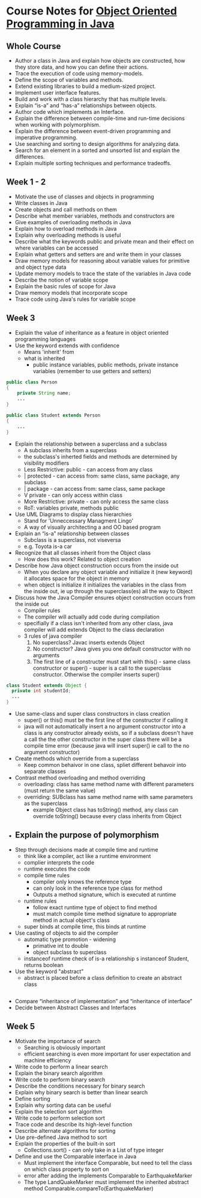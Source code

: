 # Course Notes for [Object Oriented Programming in Java](https://www.coursera.org/learn/object-oriented-java/)

## Whole Course
* Author a class in Java and explain how objects are constructed, how they store data, and how you can define their actions.
* Trace the execution of code using memory-models.
* Define the scope of variables and methods.
* Extend existing libraries to build a medium-sized project.
* Implement user interface features.
* Build and work with a class hierarchy that has multiple levels.
* Explain “is-a” and “has-a” relationships between objects.
* Author code which implements an Interface.
* Explain the difference between compile-time and run-time decisions when working with polymorphism.
* Explain the difference between event-driven programming and imperative programming.
* Use searching and sorting to design algorithms for analyzing data.
* Search for an element in a sorted and unsorted list and explain the differences.
* Explain multiple sorting techniques and performance tradeoffs.

## Week 1 - 2
* Motivate the use of classes and objects in programming
* Write classes in Java
* Create objects and call methods on them
* Describe what member variables, methods and constructors are
* Give examples of overloading methods in Java
* Explain how to overload methods in Java
* Explain why overloading methods is useful
* Describe what the keywords public and private mean and their effect on where variables can be accessed
* Explain what getters and setters are and write them in your classes
* Draw memory models for reasoning about variable values for primitive and object type data
* Update memory models to trace the state of the variables in Java code
* Describe the notion of variable scope
* Explain the basic rules of scope for Java
* Draw memory models that incorporate scope
* Trace code using Java's rules for variable scope

## Week 3
* Explain the value of inheritance as a feature in object oriented programming languages
* Use the keyword extends with confidence
  * Means 'inherit' from
  * what is inherited
    * public instance variables, public methods, private instance variables (remember to use getters and setters)
```java
public class Person
{
	private String name;
	...
}

public class Student extends Person
{
	...
}
```
* Explain the relationship between a superclass and a subclass
  * A subclass inherits from a superclass
  * the subclass's inherted fields and methods are determined by visibility modifiers
  * Less Restrictive: public - can access from any class
  * | protected - can access from: same class, same package, any subclass
  * | package - can access from: same class, same package
  * V private - can only access within class
  * More Restrictive: private - can only access the same class
  * RoT: variables private, methods public 
* Use UML Diagrams to display class hierarchies
  * Stand for 'Unneccessary Managment Lingo'
  * A way of visually architecting a and OO based program
* Explain an “is-a” relationship between classes
  * Subclass is a superclass, not viseversa
  * e.g. Toyota is-a car
* Recognize that all classes inherit from the Object class
  * How does this work? Related to object creation
* Describe how Java object construction occurs from the inside out
  * When you declare any object variable and initialize it (new keyword) it allocates space for the object in memory
  * when object is initialize it initializes the variables in the class from the inside out, ie up through the superclass(es) all the way to Object
* Discuss how the Java Compiler ensures object construction occurs from the inside out
  * Compiler rules
  * The compiler will actually add code during compilation
  * specifially if a class isn't inherited from any other class, java compiler will add extends Object to the class declaration
  * 3 rules of java compiler
    1. No superclass? Javac inserts extends Object
    2. No constructor? Java gives you one default constructor with no arguments 
    3. The first line of a constructer must start with this() - same class constructor or super() - super is a call to the superclass constructor. Otherwise the compiler inserts super()
```java
class Student extends Object {
  private int studentId;
  ...
}
```
* Use same-class and super class constructors in class creation
  - super() or this() must be the first line of the constructor if calling it
  - java will not automatically insert a no argument constructor into a class is any constructor already exists, so if a subclass doesn't have a call the the other constructor in the super class there will be a compile time error (because java will insert super() ie call to the no argument constructor) 
* Create methods which override from a superclass
  - Keep common behaivor in one class, spliet different behavoir into separate classes
* Contrast method overloading and method overriding
  * overloading: class has same method name with different parameters (must return the same value)
  * overriding: SUBclass has same method name with same parameters as the superclass
    - example Object class has toString() method, any class can override toString() because every class inherits from Object
* Explain the purpose of polymorphism
  - 
* Step through decisions made at compile time and runtime
  - think like a compiler, act like a runtime environment
  - complier interprets the code
  - runtime executes the code
  - compile time rules
    + compiler only knows the reference type 
    + can only look in the reference type class for method
    + Outputs a method signature, which is executed at runtime
  - runtime rules
    + follow exact runtime type of object to find method
    + must match compile time method signature to appropriate method in actual object's class
  - super binds at compile time, this binds at runtime
* Use casting of objects to aid the compiler
  - automatic type promotion - widening
    + primative int to double
    + object subclass to superclass
  - instanceof runtime check of is-a relationship s instanceof Student, returns boolean
* Use the keyword "abstract"
  - abstract is placed before a class definition to create an abstract class
```java

```
* Compare “inheritance of implementation” and “inheritance of interface”
* Decide between Abstract Classes and Interfaces

## Week 5
* Motivate the importance of search
  - Searching is obviously important
  - efficient searching is even more important for user expectation and machine efficiency
* Write code to perform a linear search
* Explain the binary search algorithm
* Write code to perform binary search
* Describe the conditions necessary for binary search
* Explain why binary search is better than linear search
* Define sorting
* Explain why sorting data can be useful
* Explain the selection sort algorithm
* Write code to perform selection sort
* Trace code and describe its high-level function
* Describe alternate algorithms for sorting
* Use pre-defined Java method to sort
* Explain the properties of the built-in sort
    - Collections.sort() - can only take in a List of type integer
* Define and use the Comparable interface in Java
    - Must implement the interface Comparable, but need to tell the class on which class property to sort on
    - error after adding the implements Comparable to EarthquakeMarker
    - The type LandQuakeMarker must implement the inherited abstract method Comparable<EarthquakeMarker>.compareTo(EarthquakeMarker)